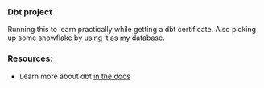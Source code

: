

### Dbt project
Running this to learn practically while getting a dbt certificate.
Also picking up some snowflake by using it as my database. 


### Resources:
- Learn more about dbt [in the docs](https://docs.getdbt.com/docs/introduction)


